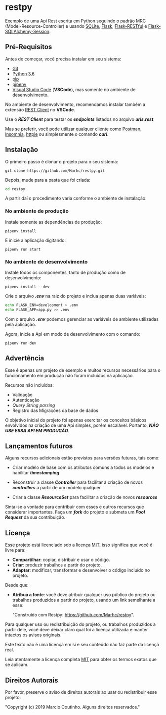 # restpy

Exemplo de uma Api Rest escrita em Python seguindo o padrão MRC (Model-Resource-Controller) e usando [SQLite](https://www.sqlite.org), [Flask](https://github.com/pallets/flask), [Flask-RESTful](https://github.com/flask-restful/flask-restful) e [Flask-SQLAlchemy-Session](https://github.com/dtheodor/flask-sqlalchemy-session).

## Pré-Requisitos

Antes de começar, você precisa instalar em seu sistema:

- [Git](https://git-scm.com/downloads)
- [Python 3.6](https://www.python.org/downloads)
- [pip](https://pip.pypa.io/en/stable/installing)
- [pipenv](https://packaging.python.org/tutorials/managing-dependencies)
- [Visual Studio Code](https://code.visualstudio.com/download) (**VSCode**), mas somente no ambiente de desenvolvimento.

No ambiente de desenvolvimento, recomendamos instalar também a extensão [REST Client](https://marketplace.visualstudio.com/items?itemName=humao.rest-client) no **VSCode**.

Use o **_REST Client_** para testar os **_endpoints_** listados no arquivo **_urls.rest_**.

Mas se preferir, você pode utilizar qualquer cliente como [Postman](https://www.getpostman.com), [Insomnia](https://insomnia.rest/download), [httpie](https://httpie.org/doc#installation) ou simplesmente o comando **_curl_**.

## Instalação

O primeiro passo é clonar o projeto para o seu sistema:

```git
git clone https://github.com/Marhc/restpy.git
```

Depois, mude para a pasta que foi criada:

```bash
cd restpy
```

A partir daí o procedimento varia conforme o ambiente de instalação.

### No ambiente de produção

Instale somente as dependências de produção:

```
pipenv install
```

E inicie a aplicação digitando:

```
pipenv run start
```

### No ambiente de desenvolvimento

Instale todos os componentes, tanto de produção como de desenvolvimento:

```
pipenv install --dev
```

Crie o arquivo **_.env_** na raiz do projeto e inclua apenas duas variáveis:

```bash
echo FLASK_ENV=development > .env
echo FLASK_APP=app.py >> .env
```

Com o arquivo **_.env_** podemos gerenciar as variáveis de ambiente utilizadas pela aplicação.

Agora, inicie a Api em modo de desenvolvimento com o comando:

```
pipenv run dev
```

## Advertência

Esse é apenas um projeto de exemplo e muitos recursos necessários para o funcionamento em produção não foram incluídos na aplicação.

Recursos não incluídos:

- Validação
- Autenticação
- _Query String parsing_
- Registro das Migrações da base de dados

O objetivo inicial do projeto foi apenas exercitar os conceitos básicos envolvidos na criação de uma Api simples, porém escalável. Portanto, **_NÃO USE ESSA API EM PRODUÇÃO_**.

## Lançamentos futuros

Alguns recursos adicionais estão previstos para versões futuras, tais como:

- Criar modelo de base com os atributos comuns a todos os modelos e habilitar **_timestamping_**

- Reconstruir a classe **_Controller_** para facilitar a criação de novos **_controllers_** a partir de um modelo qualquer

- Criar a classe **_ResourceSet_** para facilitar a criação de novos **_resources_**

Sinta-se a vontade para contribuir com esses e outros recursos que considerar importantes. Faça um **_fork_** do projeto e submeta um **_Pool Request_** da sua contribuição.

## Licença

Esse projeto está licenciado sob a licença [MIT](https://choosealicense.com/licenses/mit), isso significa que você é livre para:

- **Compartilhar**: copiar, distribuir e usar o código.
- **Criar**: produzir trabalhos a partir do projeto.
- **Adaptar**: modificar, transformar e desenvolver o código incluído no projeto.

Desde que:

- **Atribua a fonte**: você deve atribuir qualquer uso público do projeto ou trabalhos produzidos a partir do projeto, usando um link semelhante a esse:

  "Construído com Restpy: https://github.com/Marhc/restpy".

Para qualquer uso ou redistribuição do projeto, ou trabalhos produzidos a partir dele, você deve deixar claro qual foi a licença utilizada e manter intactos os avisos originais.

Este texto não é uma licença em si e seu conteúdo não faz parte da licença real.

Leia atentamente a licença completa [MIT](https://choosealicense.com/licenses/mit) para obter os termos exatos que se aplicam.

## Direitos Autorais

Por favor, preserve o aviso de direitos autorais ao usar ou redistribuir esse projeto:

"Copyright (c) 2019 Marcio Coutinho. Alguns direitos reservados."
